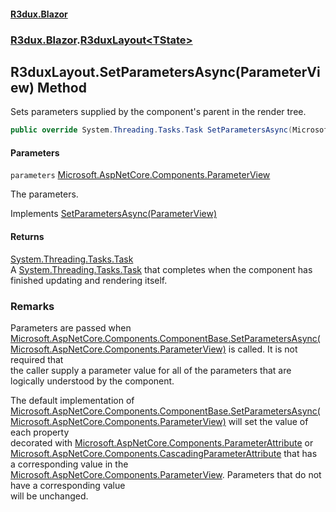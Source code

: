 #### [R3dux.Blazor](R3dux.Blazor.md 'R3dux.Blazor')
### [R3dux.Blazor](R3dux.Blazor.md#R3dux.Blazor 'R3dux.Blazor').[R3duxLayout&lt;TState&gt;](R3duxLayout_TState_.md 'R3dux.Blazor.R3duxLayout<TState>')

## R3duxLayout<TState>.SetParametersAsync(ParameterView) Method

Sets parameters supplied by the component's parent in the render tree.

```csharp
public override System.Threading.Tasks.Task SetParametersAsync(Microsoft.AspNetCore.Components.ParameterView parameters);
```
#### Parameters

<a name='R3dux.Blazor.R3duxLayout_TState_.SetParametersAsync(Microsoft.AspNetCore.Components.ParameterView).parameters'></a>

`parameters` [Microsoft.AspNetCore.Components.ParameterView](https://docs.microsoft.com/en-us/dotnet/api/Microsoft.AspNetCore.Components.ParameterView 'Microsoft.AspNetCore.Components.ParameterView')

The parameters.

Implements [SetParametersAsync(ParameterView)](https://docs.microsoft.com/en-us/dotnet/api/Microsoft.AspNetCore.Components.IComponent.SetParametersAsync#Microsoft_AspNetCore_Components_IComponent_SetParametersAsync_Microsoft_AspNetCore_Components_ParameterView_ 'Microsoft.AspNetCore.Components.IComponent.SetParametersAsync(Microsoft.AspNetCore.Components.ParameterView)')

#### Returns
[System.Threading.Tasks.Task](https://docs.microsoft.com/en-us/dotnet/api/System.Threading.Tasks.Task 'System.Threading.Tasks.Task')  
A [System.Threading.Tasks.Task](https://docs.microsoft.com/en-us/dotnet/api/System.Threading.Tasks.Task 'System.Threading.Tasks.Task') that completes when the component has finished updating and rendering itself.

### Remarks
  
Parameters are passed when [Microsoft.AspNetCore.Components.ComponentBase.SetParametersAsync(Microsoft.AspNetCore.Components.ParameterView)](https://docs.microsoft.com/en-us/dotnet/api/Microsoft.AspNetCore.Components.ComponentBase.SetParametersAsync#Microsoft_AspNetCore_Components_ComponentBase_SetParametersAsync_Microsoft_AspNetCore_Components_ParameterView_ 'Microsoft.AspNetCore.Components.ComponentBase.SetParametersAsync(Microsoft.AspNetCore.Components.ParameterView)') is called. It is not required that  
the caller supply a parameter value for all of the parameters that are logically understood by the component.  
  
The default implementation of [Microsoft.AspNetCore.Components.ComponentBase.SetParametersAsync(Microsoft.AspNetCore.Components.ParameterView)](https://docs.microsoft.com/en-us/dotnet/api/Microsoft.AspNetCore.Components.ComponentBase.SetParametersAsync#Microsoft_AspNetCore_Components_ComponentBase_SetParametersAsync_Microsoft_AspNetCore_Components_ParameterView_ 'Microsoft.AspNetCore.Components.ComponentBase.SetParametersAsync(Microsoft.AspNetCore.Components.ParameterView)') will set the value of each property  
decorated with [Microsoft.AspNetCore.Components.ParameterAttribute](https://docs.microsoft.com/en-us/dotnet/api/Microsoft.AspNetCore.Components.ParameterAttribute 'Microsoft.AspNetCore.Components.ParameterAttribute') or [Microsoft.AspNetCore.Components.CascadingParameterAttribute](https://docs.microsoft.com/en-us/dotnet/api/Microsoft.AspNetCore.Components.CascadingParameterAttribute 'Microsoft.AspNetCore.Components.CascadingParameterAttribute') that has  
a corresponding value in the [Microsoft.AspNetCore.Components.ParameterView](https://docs.microsoft.com/en-us/dotnet/api/Microsoft.AspNetCore.Components.ParameterView 'Microsoft.AspNetCore.Components.ParameterView'). Parameters that do not have a corresponding value  
will be unchanged.